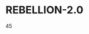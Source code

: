 # REBELLION-2.0                                                                                                          

45
